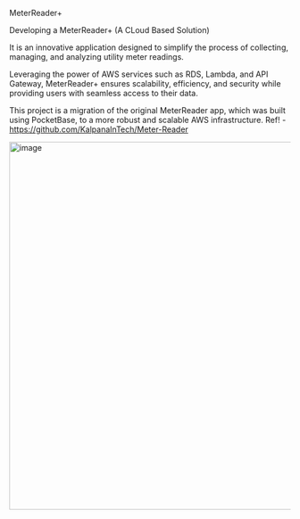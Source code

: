 MeterReader+

Developing a MeterReader+ (A CLoud Based Solution)

It is an innovative application designed to simplify the process of collecting, managing, and analyzing utility meter readings.

Leveraging the power of AWS services such as RDS, Lambda, and API Gateway, MeterReader+ ensures scalability, efficiency, and security while providing users with seamless access to their data.

This project is a migration of the original MeterReader app, which was built using PocketBase, to a more robust and scalable AWS infrastructure. Ref! - https://github.com/KalpanaInTech/Meter-Reader

<img width="660" alt="image" src="https://github.com/user-attachments/assets/c22fcb05-20d8-4be2-b0e0-e1ad76c918ea" />
